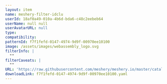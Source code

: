 ```yaml
---
layout: item
name: meshery-filter-idclu
userId: 18af0a49-010a-4b6d-bda6-c48c2eebeb64
userName: null null
userAvatarURL: null
type: 
compatibility: 
patternId: f7f1fefd-0147-4974-9d9f-00970ee10100
image: /assets/images/webassembly_logo.svg
filterInfo: |
  ""
filterCaveats: |
  ""
URL: 'https://raw.githubusercontent.com/meshery/meshery.io/master/catalog/f7f1fefd-0147-4974-9d9f-00970ee10100.yaml'
downloadLink: f7f1fefd-0147-4974-9d9f-00970ee10100.yaml
---
```

